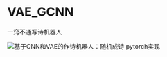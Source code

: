 # VAE_GCNN
一窍不通写诗机器人

![基于CNN和VAE的作诗机器人：随机成诗](https://kexuekexue.fm/archives/5332/comment-page-2#comments) pytorch实现
